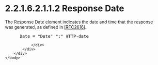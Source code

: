 <html dir="LTR" xmlns:mshelp="http://msdn.microsoft.com/mshelp" xmlns:ddue="http://ddue.schemas.microsoft.com/authoring/2003/5" xmlns:xlink="http://www.w3.org/1999/xlink" xmlns:tool="http://www.microsoft.com/tooltip">
    <head>
        <meta http-equiv="Content-Type" content="text/html; CHARSET=utf-8"></meta>
        <meta name="save" content="history"></meta>
        <title>2.2.1.6.2.1.1.2 Response Date</title>
        <xml>
            <mshelp:toctitle title="2.2.1.6.2.1.1.2 Response Date"></mshelp:toctitle>
            <mshelp:rltitle title="[MS-SSAS8]: Response Date"></mshelp:rltitle>
            <mshelp:keyword index="A" term="d15caaa7-a6a1-457d-bad1-d235e02a4606"></mshelp:keyword>
            <mshelp:attr name="DCSext.ContentType" value="open specification"></mshelp:attr>
            <mshelp:attr name="AssetID" value="d15caaa7-a6a1-457d-bad1-d235e02a4606"></mshelp:attr>
            <mshelp:attr name="TopicType" value="kbRef"></mshelp:attr>
            <mshelp:attr name="DCSext.Title" value="[MS-SSAS8]: Response Date" />
        </xml>
    </head>
    <body>
        <div id="header">
            <h1 class="heading">2.2.1.6.2.1.1.2 Response Date</h1>
        </div>
        <div id="mainSection">
            <div id="mainBody">
                <div id="allHistory" class="saveHistory"></div>
                <div id="sectionSection0" class="section" name="collapseableSection">
                    

<p>The Response Date element indicates the date and time that
the response was generated, as defined in <a href="https://go.microsoft.com/fwlink/?LinkId=90372">[RFC2616]</a>.</p>

<dl>
<dd>
<div><pre> Date = &quot;Date&quot; &quot;:&quot; HTTP-date
</pre></div>
</dd></dl>


                </div>
            </div>
        </div>
    </body>
</html>